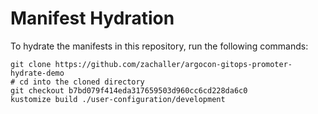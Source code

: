 # Manifest Hydration

To hydrate the manifests in this repository, run the following commands:

```shell
git clone https://github.com/zachaller/argocon-gitops-promoter-hydrate-demo
# cd into the cloned directory
git checkout b7bd079f414eda317659503d960cc6cd228da6c0
kustomize build ./user-configuration/development
```

